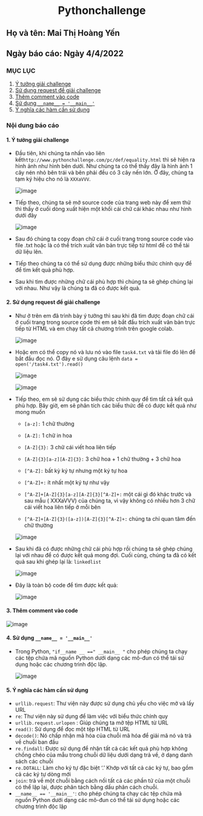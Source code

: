 # <div align="center"><p>Pythonchallenge</p></div>
 ## Họ và tên: Mai Thị Hoàng Yến
 ## Ngày báo cáo: Ngày 4/4/2022
 ### MỤC LỤC
 1. [Ý tưởng giải challenge](#yt)      
 2. [Sử dụng request để giải challenge](#sd)
 3. [Thêm comment vào code](#tc)
 4. [Sử dụng `__name__ = '__main__'`](#sdu)
 5. [Ý nghĩa các hàm cần sử dụng](#yn) 

### Nội dung báo cáo 
#### 1. Ý tưởng giải challenge <a name="yt"></a>

  - Đầu tiên, khi chúng ta nhấn vào liên kết`http://www.pythonchallenge.com/pc/def/equality.html` thì sẽ hiện ra hình ảnh như hình bên dưới. Như chúng ta có thể thấy đây là hình ảnh 1 cây nén nhỏ bên trái và bên phải đều có 3 cây nến lớn. Ở đây, chúng ta tạm ký hiệu cho nó là `XXXaVVV`.
    
    ![image](https://user-images.githubusercontent.com/101852647/161515482-fc906d5e-7b5e-4c63-b8b7-86d8c748a5cd.png)
    
  - Tiếp theo, chúng ta sẽ mở source code của trang web này để xem thử thì thấy ở cuối dòng xuất hiện một khối cái chữ cái khác nhau như hình dưới đây
  
    ![image](https://user-images.githubusercontent.com/101852647/161515500-2c73c905-32ee-4c9b-9d67-f9d919c1ee2b.png)
  
  - Sau đó chúng ta copy đoạn chữ cái ở cuối trang trong source code vào file .txt hoặc là có thể trích xuất văn bản trực tiếp từ html để có thể tải dữ liệu lên.
  - Tiếp theo chúng ta có thể sử dụng được những biểu thức chính quy để để tìm kết quả phù hợp.
  - Sau khi tìm được những chữ cái phù hợp thì chúng ta sẽ ghép chúng lại với nhau. Như vậy là chúng ta đã có được kết quả.
  
#### 2. Sử dụng request để giải challenge <a name="sd"></a>  
   
- Như ở trên em đã trình bày ý tưởng thì sau khi đã tìm được đoạn chữ cái ở cuối trang trong source code thì em sẽ bắt đầu trích xuất văn bản trực tiếp từ HTML và em chạy tất cả chương trình trên google colab.
  
    ![image](https://user-images.githubusercontent.com/101852647/161509487-4cab38e1-eb67-4722-8e59-651486c41c30.png)
    
- Hoặc em có thể copy nó và lưu nó vào file `task4.txt` và tải file đó lên để bắt đầu đọc nó. Ở đây e sử dụng câu lệnh `data = open('/task4.txt').read()` 

    ![image](https://user-images.githubusercontent.com/101852647/161515548-6e5d5eea-7969-449f-a2d7-84702725e622.png)
    
    ![image](https://user-images.githubusercontent.com/101852647/161508312-92399a61-1b5a-4c7f-9da1-c57408a0b898.png)
    
- Tiếp theo, em sẽ sử dụng các biểu thức chính quy để tìm tất cả kết quả phù hợp. Bây giờ, em sẽ phân tích các biểu thức để có được kết quả như mong muốn

     - `[a-z]:` 1 chữ thường
     
     - `[A-Z]:` 1 chữ in hoa
     
     - `[A-Z]{3}:` 3 chữ cái viết hoa liên tiếp
     
     - `[A-Z]{3}[a-z][A-Z]{3}:` 3 chữ hoa + 1 chữ thường + 3 chữ hoa
     
     - `[^A-Z]:` bất kỳ ký tự nhưng một ký tự hoa
     
     - `[^A-Z]+:` ít nhất một ký tự như vậy
     
     - `[^A-Z]+[A-Z]{3}[a-z][A-Z]{3}[^A-Z]+:` một cái gì đó khác trước và sau mẫu ( XXXaVVV) của chúng ta, vì vậy không có nhiều hơn 3 chữ cái viết hoa liên tiếp ở mỗi bên
     
     - `[^A-Z]+[A-Z]{3}([a-z])[A-Z]{3}[^A-Z]+:` chúng ta chỉ quan tâm đến chữ thường
      
   ![image](https://user-images.githubusercontent.com/101852647/161511501-ce2d278b-fade-410e-8c09-86fddf725369.png)
    
- Sau khi đã có được những chữ cái phù hợp rồi chúng ta sẽ ghép chúng lại với nhau để có được kết quả mong đợi. Cuối cùng, chúng ta đã có kết quả sau khi ghép lại là: `linkedlist`

    ![image](https://user-images.githubusercontent.com/101852647/161512139-8d65a864-6f0a-4724-8f07-53d0d67ec3c5.png)
      
- Đây là toàn bộ code để tìm được kết quả:

    ![image](https://user-images.githubusercontent.com/101852647/161513103-a8574562-8bec-4841-840d-adf600ec692d.png)

#### 3. Thêm comment vào code<a name="tc"></a>  

   ![image](https://user-images.githubusercontent.com/101852647/161561356-ed9d675e-264e-45af-85d0-d7154e3b267c.png)

#### 4. Sử dụng `__name__ = '__main__'`<a name="sdu"></a>

 - Trong Python, `"if__name __ ==" __main__ "` cho phép chúng ta chạy các tệp chứa mã nguồn Python dưới dạng các mô-đun có thể tái sử dụng hoặc các chương trình độc lập.
 
   ![image](https://user-images.githubusercontent.com/101852647/161567970-cc0e6f26-f4a2-4760-b1c3-fb6c38707358.png)
   
#### 5. Ý nghĩa các hàm cần sử dụng <a name="yn"></a>

 - `urllib.request`: Thư viện này được sử dụng chủ yếu cho việc mở và lấy URL
 - `re`: Thư viện này sử dụng để làm việc với biểu thức chính quy
 - `urllib.request.urlopen` : Giúp chúng ta mở tệp HTML từ URL
 - `read()`: Sử dụng để đọc một tệp HTML từ URL
 - `decode()`: Nó chấp nhận mã hóa của chuỗi mã hóa để giải mã nó và trả về chuỗi ban đầu
 - `re.findall`: Được sử dụng để nhận tất cả các kết quả phù hợp không chồng chéo của mẫu trong chuỗi dữ liệu dưới dạng trả về, ở dạng danh sách các chuỗi
 - `re.DOTALL`: Làm cho ký tự đặc biệt ‘.’ Khớp với tất cả các ký tự, bao gồm cả các ký tự dòng mới
 - `join`: trả về một chuỗi bằng cách nối tất cả các phần tử của một chuỗi có thể lặp lại, được phân tách bằng dấu phân cách chuỗi.
 - `__name__ == '__main__'`: cho phép chúng ta chạy các tệp chứa mã nguồn Python dưới dạng các mô-đun có thể tái sử dụng hoặc các chương trình độc lập
